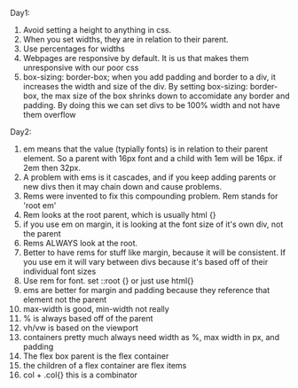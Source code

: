 Day1:
1. Avoid setting a height to anything in css.
2. When you set widths, they are in relation to their parent.
3. Use percentages for widths
4. Webpages are responsive by default. It is us that makes them unresponsive with our poor css
5. box-sizing: border-box; when you add padding and border to a div, it increases the width and size of the div. By setting box-sizing: border-box, the max size of the box shrinks down to accomidate any border and padding. By doing this we can set divs to be 100% width and not have them overflow

Day2:
1. em means that the value (typially fonts) is in relation to their parent element. So a parent with 16px font and a child with 1em will be 16px. if 2em then 32px.
2. A problem with ems is it cascades, and if you keep adding parents or new divs then it may chain down and cause problems.
3. Rems were invented to fix this compounding problem. Rem stands for 'root em'
4. Rem looks at the root parent, which is usually html {}
5. if you use em on margin, it is looking at the font size of it's own div, not the parent
6. Rems ALWAYS look at the root.
7. Better to have rems for stuff like margin, because it will be consistent. If you use em it will vary between divs because it's based off of their individual font sizes
8. Use rem for font. set ::root {} or just use html{}
9. ems are better for margin and padding because they reference that element not the parent
10. max-width is good, min-width not really
11. % is always based off of the parent
12. vh/vw is based on the viewport
13. containers pretty much always need width as %, max width in px, and padding
14. The flex box parent is the flex container
15. the children of a flex container are flex items
16. col + .col{} this is a combinator